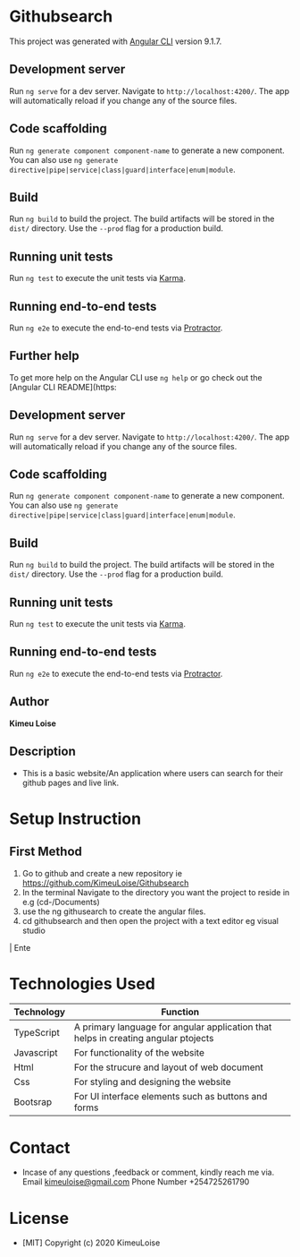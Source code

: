 # Githubsearch

This project was generated with [Angular CLI](https://github.com/angular/angular-cli) version 9.1.7.

## Development server

Run `ng serve` for a dev server. Navigate to `http://localhost:4200/`. The app will automatically reload if you change any of the source files.

## Code scaffolding

Run `ng generate component component-name` to generate a new component. You can also use `ng generate directive|pipe|service|class|guard|interface|enum|module`.

## Build

Run `ng build` to build the project. The build artifacts will be stored in the `dist/` directory. Use the `--prod` flag for a production build.

## Running unit tests

Run `ng test` to execute the unit tests via [Karma](https://karma-runner.github.io).

## Running end-to-end tests

Run `ng e2e` to execute the end-to-end tests via [Protractor](http://www.protractortest.org/).

## Further help

To get more help on the Angular CLI use `ng help` or go check out the [Angular CLI README](https:
## Development server

Run `ng serve` for a dev server. Navigate to `http://localhost:4200/`. The app will automatically reload if you change any of the source files.

## Code scaffolding

Run `ng generate component component-name` to generate a new component. You can also use `ng generate directive|pipe|service|class|guard|interface|enum|module`.

## Build

Run `ng build` to build the project. The build artifacts will be stored in the `dist/` directory. Use the `--prod` flag for a production build.

## Running unit tests

Run `ng test` to execute the unit tests via [Karma](https://karma-runner.github.io).

## Running end-to-end tests

Run `ng e2e` to execute the end-to-end tests via [Protractor](http://www.protractortest.org/).



## Author
**Kimeu Loise**
## Description
- This is a basic website/An application where users can search for their github pages and live link.

# Setup Instruction
## First Method
1. Go to github and create a new repository ie https://github.com/KimeuLoise/Githubsearch
2. In the terminal Navigate to the directory you want the project to reside in e.g (cd-/Documents)
3. use the ng githusearch to create the angular files.
4. cd githubsearch and then open the project with a text editor eg visual studio

| Ente
# Technologies Used
| Technology | Function |
| ----------- | ----------- |
| TypeScript |  A primary language for angular application that helps in creating angular ptojects|
| Javascript | For functionality of the website|
| Html | For the strucure and layout of web document |
| Css| For styling and designing the website|
| Bootsrap | For UI interface elements such as buttons and forms |

# Contact
- Incase of any questions ,feedback or comment, kindly reach me via.
Email
kimeuloise@gmail.com
Phone Number
+254725261790
# License
- [MIT]
Copyright (c) 2020 KimeuLoise